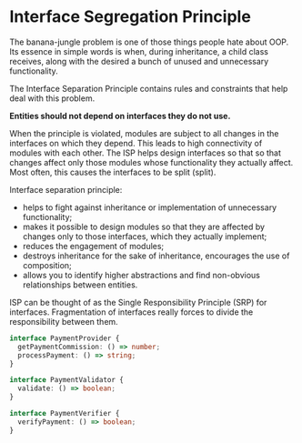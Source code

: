 # Interface Segregation Principle

The banana-jungle problem is one of those things people hate about OOP.
Its essence in simple words is when, during inheritance, a child class receives, along with the desired
a bunch of unused and unnecessary functionality.

The Interface Separation Principle contains rules and constraints that help deal with this problem.

**Entities should not depend on interfaces they do not use.**

When the principle is violated, modules are subject to all changes in the interfaces on which they depend.
This leads to high connectivity of modules with each other. The ISP helps design interfaces so that
so that changes affect only those modules whose functionality they actually affect.
Most often, this causes the interfaces to be split (split).

Interface separation principle:

- helps to fight against inheritance or implementation of unnecessary functionality;
- makes it possible to design modules so that they are affected by changes only to those interfaces,
which they actually implement;
- reduces the engagement of modules;
- destroys inheritance for the sake of inheritance, encourages the use of composition;
- allows you to identify higher abstractions and find non-obvious relationships between entities.

ISP can be thought of as the Single Responsibility Principle (SRP) for interfaces.
Fragmentation of interfaces really forces to divide the responsibility between them.

```typescript
interface PaymentProvider {
  getPaymentCommission: () => number;
  processPayment: () => string;
}

interface PaymentValidator {
  validate: () => boolean;
}

interface PaymentVerifier {
  verifyPayment: () => boolean;
}
```
